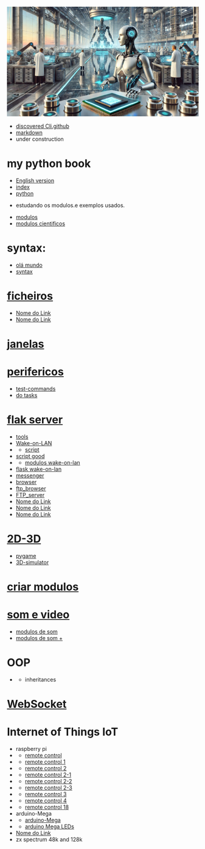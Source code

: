 ![today](https://github.com/0joseDark/my-python-book/blob/main/imagens/fabrica-futurista-2.jpg)
- [discovered Cli.github](https://github.com/0joseDark/discovered_Cli.github)
- [markdown](https://github.com/0joseDark/my-python-book/blob/main/markdown.md)
- under construction
# my python book
- [English version](https://github.com/0joseDark/my-python-book/blob/main/English/README.md)
- [index](https://github.com/0joseDark/my-python-book/blob/main/index.md)
- [python](https://github.com/0joseDark/my-python-book/blob/main/python.md)
* estudando os modulos.e exemplos usados.
- [modulos](https://github.com/0joseDark/my-python-book/blob/main/modulos.md)
- [modulos cientificos](https://github.com/0joseDark/my-python-book/blob/main/modulos-cientificos.md)
# syntax:
- [olá mundo](https://github.com/0joseDark/my-python-book/blob/main/scripts/ol%C3%A1_mundo.py)
- [syntax](https://github.com/0joseDark/my-python-book/blob/main/scripts/syntax.py)
# [ficheiros](https://github.com/0joseDark/my-python-book/blob/main/ficheiros.md)
- [Nome do Link](caminho/para/o/file.md)
- [Nome do Link](caminho/para/o/file.md)

# [janelas](https://github.com/0joseDark/my-python-book/blob/main/janelas.md)
# [perifericos](https://github.com/0joseDark/my-python-book/blob/main/perifericos.md)
- [test-commands](https://github.com/0joseDark/test-commands)
- [do tasks](https://github.com/0joseDark/do-tasks)
# [flak server](https://github.com/0joseDark/my-python-book/blob/main/flask-server.md)
- [tools](https://github.com/0joseDark/firewall-tools)
- [Wake-on-LAN](https://github.com/0joseDark/Wake-on-LAN/blob/main/README.md)
- - [script](https://github.com/0joseDark/wake-on-lan-1)
- [script good](https://github.com/0joseDark/wake-on-lan-0)
- - [modulos wake-on-lan](https://github.com/0joseDark/wake-on-lan-0/blob/main/modulo-wake-on-lan.md)
- [flask wake-on-lan](https://github.com/0joseDark/flask-wake-on-lan)
- [messenger](https://github.com/0joseDark/messenger)
- [browser](https://github.com/0joseDark/browser)
- [ftp_browser](https://github.com/0joseDark/ftp_browser)
- [FTP_server](https://github.com/0joseDark/FTP_server)
- [Nome do Link](caminho/para/o/file.md)
- [Nome do Link](caminho/para/o/file.md)
- [Nome do Link](caminho/para/o/file.md)
# [2D-3D](https://github.com/0joseDark/my-python-book/blob/main/2D-3D.md)
- [pygame](https://github.com/0joseDark/test-with-pygame)
- [3D-simulator](https://github.com/0joseDark/3D-simulator)
# [criar modulos](https://github.com/0joseDark/my-python-book/blob/main/criar-modulos.md)
# [som e video](https://github.com/0joseDark/my-python-book/blob/main/som-v%C3%ADdeo.md)
- [modulos de som](https://github.com/0joseDark/my-python-book/blob/main/modulos-som.md)
- [modulos de som +](https://github.com/0joseDark/my-python-book/blob/main/modulos-som-1.md)
# OOP
- - inheritances
# [WebSocket](https://github.com/0joseDark/my-python-book/blob/main/WebSocket.md)
# Internet of Things IoT
- raspberry pi
- - [remote control](https://github.com/0joseDark/Remote-Control)
- - [remote control 1](https://github.com/0joseDark/Remote-Control-1)
- - [remote control 2](https://github.com/0joseDark/remote-control-2)
- - [remote control 2-1](https://github.com/0joseDark/remote-control-2-1)
- - [remote control 2-2](https://github.com/0joseDark/remote-control-2-2)
- - [remote control 2-3](https://github.com/0joseDark/remote-contrl-2-3)
- - [remote control 3](https://github.com/0joseDark/remote-control-3)
- - [remote control 4](https://github.com/0joseDark/remote-control-4)
- - [remote control 18](https://github.com/0joseDark/remote-control-18)
- arduino-Mega
- - [arduino-Mega](https://github.com/0joseDark/my-python-book/blob/main/mega-arduino.md)
- - [arduino Mega LEDs](https://github.com/0joseDark/test-Arduino-Mega)
- [Nome do Link](caminho/para/o/file.md)
- zx spectrum 48k and 128k

